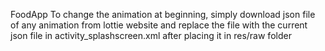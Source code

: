 FoodApp
To change the animation at beginning, simply download json file of any animation from lottie website and replace the file with the current json file in activity_splashscreen.xml after placing it in res/raw folder

